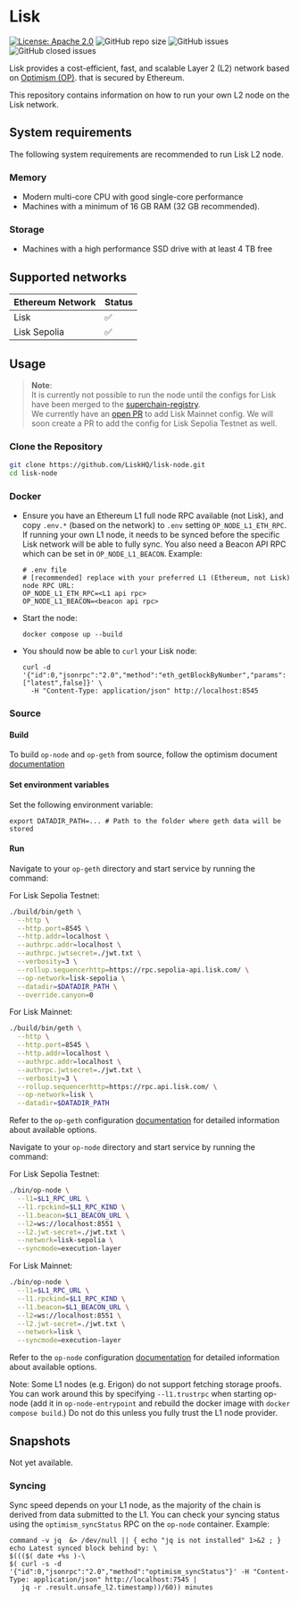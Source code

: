 # Lisk

[![License: Apache 2.0](https://img.shields.io/badge/License-Apache%202.0-blue.svg)](http://www.apache.org/licenses/LICENSE-2.0)
![GitHub repo size](https://img.shields.io/github/repo-size/liskhq/lisk-node)
![GitHub issues](https://img.shields.io/github/issues-raw/liskhq/lisk-node)
![GitHub closed issues](https://img.shields.io/github/issues-closed-raw/liskhq/lisk-node)

Lisk provides a cost-efficient, fast, and scalable Layer 2 (L2) network based on [Optimism (OP)](https://stack.optimism.io/). that is secured by Ethereum.

This repository contains information on how to run your own L2 node on the Lisk network.

## System requirements

The following system requirements are recommended to run Lisk L2 node.

### Memory

- Modern multi-core CPU with good single-core performance
- Machines with a minimum of 16 GB RAM (32 GB recommended).

### Storage

- Machines with a high performance SSD drive with at least 4 TB free

## Supported networks

| Ethereum Network | Status |
| ---------------- | ------ |
| Lisk             | ✅     |
| Lisk Sepolia     | ✅     |

## Usage

> **Note**:
> <br>It is currently not possible to run the node until the configs for Lisk have been merged to the [superchain-registry](https://github.com/ethereum-optimism/superchain-registry).
> <br>We currently have an [open PR](https://github.com/ethereum-optimism/superchain-registry/pull/234) to add Lisk Mainnet config. We will soon create a PR to add the config for Lisk Sepolia Testnet as well.

### Clone the Repository

```sh
git clone https://github.com/LiskHQ/lisk-node.git
cd lisk-node
```

### Docker

- Ensure you have an Ethereum L1 full node RPC available (not Lisk), and copy `.env.*` (based on the network) to `.env` setting `OP_NODE_L1_ETH_RPC`. If running your own L1 node, it needs to be synced before the specific Lisk network will be able to fully sync. You also need a Beacon API RPC which can be set in `OP_NODE_L1_BEACON`. Example:

  ```
  # .env file
  # [recommended] replace with your preferred L1 (Ethereum, not Lisk) node RPC URL:
  OP_NODE_L1_ETH_RPC=<L1 api rpc>
  OP_NODE_L1_BEACON=<beacon api rpc>
  ```

- Start the node:

  ```
  docker compose up --build
  ```

- You should now be able to `curl` your Lisk node:

  ```
  curl -d '{"id":0,"jsonrpc":"2.0","method":"eth_getBlockByNumber","params":["latest",false]}' \
    -H "Content-Type: application/json" http://localhost:8545
  ```

### Source

#### Build

To build `op-node` and `op-geth` from source, follow the optimism document [documentation](https://docs.optimism.io/builders/node-operators/tutorials/node-from-source)

#### Set environment variables

Set the following environment variable:

```
export DATADIR_PATH=... # Path to the folder where geth data will be stored
```

#### Run

Navigate to your `op-geth` directory and start service by running the command:

For Lisk Sepolia Testnet:

```sh
./build/bin/geth \
  --http \
  --http.port=8545 \
  --http.addr=localhost \
  --authrpc.addr=localhost \
  --authrpc.jwtsecret=./jwt.txt \
  --verbosity=3 \
  --rollup.sequencerhttp=https://rpc.sepolia-api.lisk.com/ \
  --op-network=lisk-sepolia \
  --datadir=$DATADIR_PATH \
  --override.canyon=0
```

For Lisk Mainnet:

```sh
./build/bin/geth \
  --http \
  --http.port=8545 \
  --http.addr=localhost \
  --authrpc.addr=localhost \
  --authrpc.jwtsecret=./jwt.txt \
  --verbosity=3 \
  --rollup.sequencerhttp=https://rpc.api.lisk.com/ \
  --op-network=lisk \
  --datadir=$DATADIR_PATH
```

Refer to the `op-geth` configuration [documentation](https://docs.optimism.io/builders/node-operators/management/configuration#op-geth) for detailed information about available options.

Navigate to your `op-node` directory and start service by running the command:

For Lisk Sepolia Testnet:

```sh
./bin/op-node \
  --l1=$L1_RPC_URL \
  --l1.rpckind=$L1_RPC_KIND \
  --l1.beacon=$L1_BEACON_URL \
  --l2=ws://localhost:8551 \
  --l2.jwt-secret=./jwt.txt \
  --network=lisk-sepolia \
  --syncmode=execution-layer
```

For Lisk Mainnet:

```sh
./bin/op-node \
  --l1=$L1_RPC_URL \
  --l1.rpckind=$L1_RPC_KIND \
  --l1.beacon=$L1_BEACON_URL \
  --l2=ws://localhost:8551 \
  --l2.jwt-secret=./jwt.txt \
  --network=lisk \
  --syncmode=execution-layer
```

Refer to the `op-node` configuration [documentation](https://docs.optimism.io/builders/node-operators/management/configuration#op-node) for detailed information about available options.

Note: Some L1 nodes (e.g. Erigon) do not support fetching storage proofs. You can work around this by specifying `--l1.trustrpc` when starting op-node (add it in `op-node-entrypoint` and rebuild the docker image with `docker compose build`.) Do not do this unless you fully trust the L1 node provider.

## Snapshots

Not yet available.

### Syncing

Sync speed depends on your L1 node, as the majority of the chain is derived from data submitted to the L1. You can check your syncing status using the `optimism_syncStatus` RPC on the `op-node` container. Example:

```
command -v jq  &> /dev/null || { echo "jq is not installed" 1>&2 ; }
echo Latest synced block behind by: \
$((($( date +%s )-\
$( curl -s -d '{"id":0,"jsonrpc":"2.0","method":"optimism_syncStatus"}' -H "Content-Type: application/json" http://localhost:7545 |
   jq -r .result.unsafe_l2.timestamp))/60)) minutes
```
